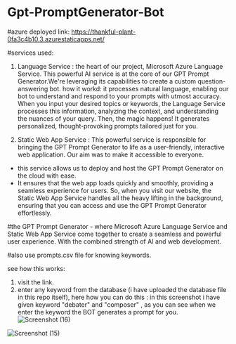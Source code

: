 # Gpt-PromptGenerator-Bot
#azure deployed link: https://thankful-plant-0fa3c4b10.3.azurestaticapps.net/

#services used:
1. Language Service : the heart of our project, Microsoft Azure Language Service. This powerful AI service is at the core of our GPT Prompt Generator.We're leveraging its capabilities to create a custom question-answering bot.
how it workd: it processes natural language, enabling our bot to understand and respond to your prompts with utmost accuracy.
When you input your desired topics or keywords, the Language Service processes this information, analyzing the context, and understanding the nuances of your query. 
Then, the magic happens! It generates personalized, thought-provoking prompts tailored just for you.

2. Static Web App Service : This powerful service is responsible for bringing the GPT Prompt Generator to life as a user-friendly, interactive web application. Our aim was to make it accessible to everyone.
- this service allows us to deploy and host the GPT Prompt Generator on the cloud with ease.
- It ensures that the web app loads quickly and smoothly, providing a seamless experience for users.
 So, when you visit our website, the Static Web App Service handles all the heavy lifting in the background, ensuring that you can access and use the GPT Prompt Generator effortlessly.

#the GPT Prompt Generator - where Microsoft Azure Language Service and Static Web App Service come together to create a seamless and powerful user experience. With the combined strength of AI and web development.

#also use prompts.csv file for knowing keywords.

see how this works:
1. visit the link.
2. enter any keyword from the database (i have uploaded the database file in this repo itself), here how you can do this :
  in this screenshot i have given keyword "debater" and "composer" , as you can see when we enter the keyword the BOT generates a prompt for you.
![Screenshot (16)](https://github.com/PranjalBandwal/FRT-FAQ-BOT/assets/85429823/aecfa570-620a-4eca-b373-71b7e9379616)


![Screenshot (15)](https://github.com/PranjalBandwal/FRT-FAQ-BOT/assets/85429823/8ed13b58-c74a-41f4-adf2-8f645f0812ab)

